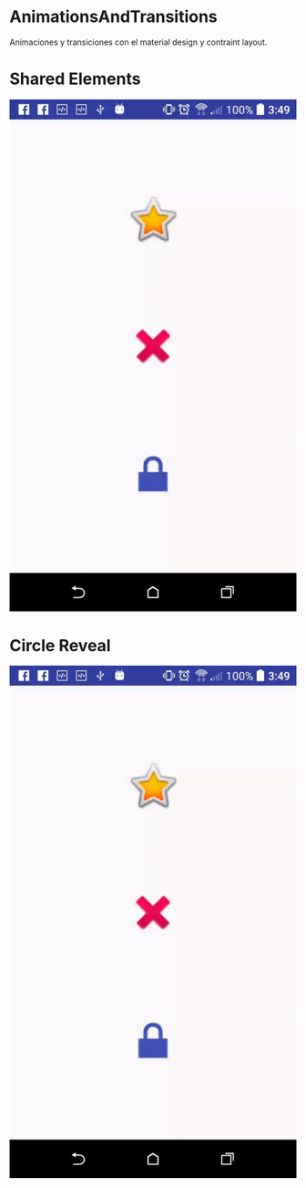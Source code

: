 # AnimationsAndTransitions
Animaciones y transiciones  con el material design y contraint layout.

# Shared Elements
![Interfaz gráfica de la aplicación](https://raw.githubusercontent.com/aleexander1409/AnimationsAndTransitions/master/ezgif.com-video-to-gif.gif)

# Circle Reveal
![Interfaz gráfica de la aplicación](https://raw.githubusercontent.com/aleexander1409/AnimationsAndTransitions/master/ezgif.com-video-to-gif.gif)

